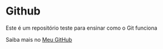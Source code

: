 # Github

Este é um repositório teste para ensinar como o Git funciona

Saiba mais no [Meu GitHub](https://github.com/Nostalgyk)
